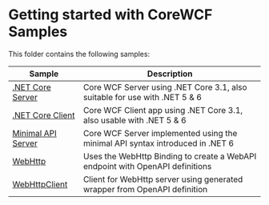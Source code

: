 # Getting started with CoreWCF Samples

This folder contains the following samples:

| Sample | Description |
| --- | --- |
| [.NET Core Server](NetCoreServer) | Core WCF Server using .NET Core 3.1, also suitable for use with .NET 5 & 6 |
| [.NET Core Client](NetCoreClient) | Core WCF Client app using .NET Core 3.1, also usable with .NET 5 & 6 |
| [Minimal API Server](MinimalAPIServer) | Core WCF Server implemented using the minimal API syntax introduced in .NET 6 |
| [WebHttp](WebHttp) | Uses the WebHttp Binding to create a WebAPI endpoint with OpenAPI definitions |
| [WebHttpClient](WebHttp) | Client for WebHttp server using generated wrapper from OpenAPI definition |
